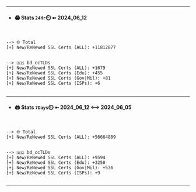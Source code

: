 

---
- #### 🖨️ **Stats** `24Hr`⏲️ ➼ 2024_06_12
```console


--> 🌐 Total
[+] New/ReNewed SSL Certs (ALL): +11812877


--> 🇧🇩 bd_ccTLDs
[+] New/ReNewed SSL Certs (ALL): +1679
[+] New/ReNewed SSL Certs (Edu): +455
[+] New/ReNewed SSL Certs (Gov|Mil): +81
[+] New/ReNewed SSL Certs (ISPs): +6


```

---
- #### 🖨️ **Stats** `7Days`⏲️ ➼ 2024_06_12 <--> 2024_06_05
```console


--> 🌐 Total
[+] New/ReNewed SSL Certs (ALL): +56664889


--> 🇧🇩 bd_ccTLDs
[+] New/ReNewed SSL Certs (ALL): +9594
[+] New/ReNewed SSL Certs (Edu): +3250
[+] New/ReNewed SSL Certs (Gov|Mil): +536
[+] New/ReNewed SSL Certs (ISPs): +9


```

---


